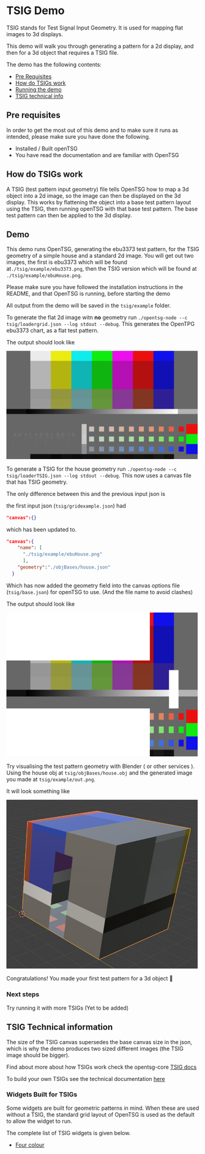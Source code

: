 # TSIG Demo

TSIG stands for Test Signal Input Geometry. It is used for mapping flat images to 3d displays.

This demo will walk you through generating a pattern for a 2d display, and then for a 3d object that requires a TSIG file.

The demo has the following contents:

- [Pre Requisites](#pre-requisites)
- [How do TSIGs work](#how-do-tsigs-work)
- [Running the demo](#demo)
- [TSIG technical info](#tsig-technical-information)

## Pre requisites

In order to get the most out of this demo and to make
sure it runs as intended, please make sure you have done the following.

- Installed / Built openTSG
- You have read the documentation and are familiar with OpenTSG

## How do TSIGs work

A TSIG  (test pattern input geometry) file tells OpenTSG how to map a 3d object into a 2d image, so the image can then be displayed on the 3d display. This works by flattening the object into a base test pattern layout using the TSIG, then running openTSG with that base test pattern. The base test pattern can then be applied to the 3d display.

## Demo

This demo runs OpenTSG, generating the ebu3373 test pattern, for the TSIG geometry of a simple house and a standard 2d image.
You will get out two images, the first is ebu3373 which will be found at`./tsig/example/ebu3373.png`, then the
TSIG version which will be found at `./tsig/example/ebuHouse.png`.

Please make sure you have followed the installation instructions in the README, and that OpenTSG is running, before starting the demo

All output from the demo will be saved in the  `tsig/example` folder.

To generate the flat 2d image witn **no** geometry run  `./opentsg-node --c tsig/loadergrid.json --log stdout --debug`.
This generates the OpenTPG ebu3373 chart, as a flat test pattern.

The output should look like

<img src="./_docs/_images/ebu3373.png" alt="House TSIG" width="500"/>

To generate a  TSIG for the house geometry  run `./opentsg-node --c tsig/loaderTSIG.json --log stdout --debug`. This now uses a canvas file that has TSIG geometry.

The only difference between this and the previous input json is

the first input json (`tsig/gridexample.json`) had

```json
"canvas":{}
```

which has been updated to.

```json
"canvas":{    
    "name": [
      "./tsig/example/ebuHouse.png"
      ],
    "geometry":"./objBases/house.json"
  }
```

Which has now added the geometry field into the canvas options file (`tsig/base.json`)
for openTSG to use. (And the file name to avoid clashes)

The output should look like

<img src="./_docs/_images/ebuHouse.png" alt="House TSIG" width="500"/>

Try visualising the test pattern geometry with Blender ( or other services ).
Using the house obj at `tsig/objBases/house.obj` and the generated image  you made at `tsig/example/out.png`.

It will look something like

<img src="./_docs/_images/houseBlenderViewWrapped.jpg" alt="House TSIG" width="500"/>

Congratulations! You made your first test pattern for a 3d object 🎉

### Next steps

Try running it with more TSIGs (Yet to be added)

## TSIG Technical information

The size of the TSIG canvas supersedes the base canvas size in the json,
which is why the demo produces two sized different images (the TSIG image should be bigger).

Find about more about how TSIGs work
check the opentsg-core [TSIG docs](https://github.com/mrmxf/opentsg-modules/blob/main/opentsg-core/_docs/gridgen/doc.md)

To build your own TSIGs see the technical documentation [here](https://github.com/mrmxf/opentsg-modules/blob/main/opentsg-core/_docs/gridgen/doc.md)

### Widgets Built for TSIGs

Some widgets are built for geometric patterns in mind.
When these are used without a TSIG, the standard grid layout
of OpenTSG is used as the default to allow the widget to run.

The complete list of TSIG widgets is given below.

- [Four colour](https://github.com/mrmxf/opentsg-modules/blob/main/opentsg-widgets/_docs/fourcolour/doc.md)

